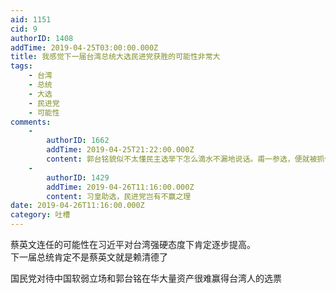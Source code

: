 ```yaml
---
aid: 1151
cid: 9
authorID: 1408
addTime: 2019-04-25T03:00:00.000Z
title: 我感觉下一届台湾总统大选民进党获胜的可能性非常大
tags:
    - 台湾
    - 总统
    - 大选
    - 民进党
    - 可能性
comments:
    -
        authorID: 1662
        addTime: 2019-04-25T21:22:00.000Z
        content: 郭台铭貌似不太懂民主选举下怎么滴水不漏地说话。甫一参选，便就被抓住话柄，蔡英文批评郭不懂民主价值。当惯了大老板，放不下架子伺候台湾人民。
    -
        authorID: 1429
        addTime: 2019-04-26T11:16:00.000Z
        content: 习皇助选，民进党岂有不赢之理
date: 2019-04-26T11:16:00.000Z
category: 吐槽
---
```


蔡英文连任的可能性在习近平对台湾强硬态度下肯定逐步提高。  
下一届总统肯定不是蔡英文就是赖清德了

国民党对待中国软弱立场和郭台铭在华大量资产很难赢得台湾人的选票
